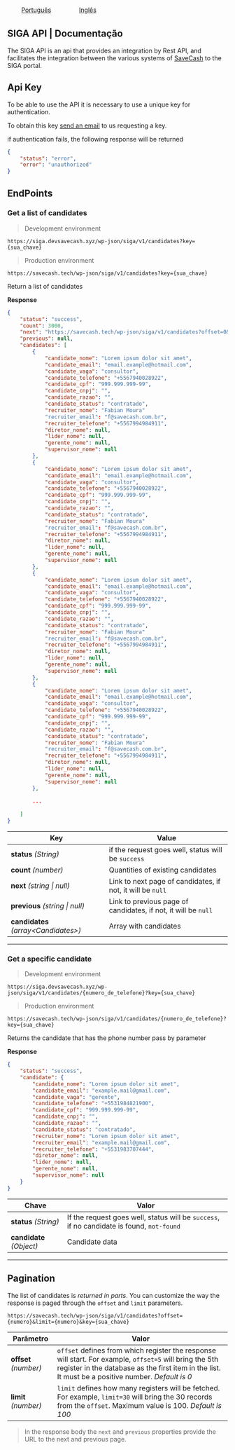 
<div style="display: flex; justify-content: left; width: 100%;">
    <span style="padding: 4px 2rem;"><a href="https://another-equipe.github.io/SIGA-API-documentation/">Português</a></span>
    <span style="padding: 4px 2rem;"><a href="https://another-equipe.github.io/SIGA-API-documentation/lang/en/">Inglês</a></span>
</div>

## SIGA API | Documentação


The SIGA API is an api that provides an integration by Rest API, and facilitates the integration between the various systems of [SaveCash](https://www.savecash.com.br/) to the SIGA portal.


## Api Key

To be able to use the API it is necessary to use a unique key for authentication.

To obtain this key [send an email](mailto:rodrigo.zillesg@savecash.com.br) to us requesting a key.

if authentication fails, the following response will be returned

```json
{
    "status": "error",
    "error": "unauthorized"
}
```


## EndPoints

### Get a list of candidates

> Development environment
```
https://siga.devsavecash.xyz/wp-json/siga/v1/candidates?key={sua_chave}
```

> Production environment
```
https://savecash.tech/wp-json/siga/v1/candidates?key={sua_chave}
```

Return a list of candidates

**Response**

```json
{
    "status": "success",
    "count": 3000,
    "next": "https://savecash.tech/wp-json/siga/v1/candidates?offset=0&limit=100&key={sua_chave}",
    "previous": null,
    "candidates": [
        {
            "candidate_nome": "Lorem ipsum dolor sit amet",
            "candidate_email": "email.example@hotmail.com",
            "candidate_vaga": "consultor",
            "candidate_telefone": "+5567940028922",
            "candidate_cpf": "999.999.999-99",
            "candidate_cnpj": "",
            "candidate_razao": "",
            "candidate_status": "contratado",
            "recruiter_nome": "Fabian Moura"
            "recruiter_email": "f@savecash.com.br",
            "recruiter_telefone": "+5567994984911",
            "diretor_nome": null,
            "lider_nome": null,
            "gerente_nome": null,
            "supervisor_nome": null
        },
        {
            "candidate_nome": "Lorem ipsum dolor sit amet",
            "candidate_email": "email.example@hotmail.com",
            "candidate_vaga": "consultor",
            "candidate_telefone": "+5567940028922",
            "candidate_cpf": "999.999.999-99",
            "candidate_cnpj": "",
            "candidate_razao": "",
            "candidate_status": "contratado",
            "recruiter_nome": "Fabian Moura"
            "recruiter_email": "f@savecash.com.br",
            "recruiter_telefone": "+5567994984911",
            "diretor_nome": null,
            "lider_nome": null,
            "gerente_nome": null,
            "supervisor_nome": null
        },
        {
            "candidate_nome": "Lorem ipsum dolor sit amet",
            "candidate_email": "email.example@hotmail.com",
            "candidate_vaga": "consultor",
            "candidate_telefone": "+5567940028922",
            "candidate_cpf": "999.999.999-99",
            "candidate_cnpj": "",
            "candidate_razao": "",
            "candidate_status": "contratado",
            "recruiter_nome": "Fabian Moura"
            "recruiter_email": "f@savecash.com.br",
            "recruiter_telefone": "+5567994984911",
            "diretor_nome": null,
            "lider_nome": null,
            "gerente_nome": null,
            "supervisor_nome": null
        },
        {
            "candidate_nome": "Lorem ipsum dolor sit amet",
            "candidate_email": "email.example@hotmail.com",
            "candidate_vaga": "consultor",
            "candidate_telefone": "+5567940028922",
            "candidate_cpf": "999.999.999-99",
            "candidate_cnpj": "",
            "candidate_razao": "",
            "candidate_status": "contratado",
            "recruiter_nome": "Fabian Moura"
            "recruiter_email": "f@savecash.com.br",
            "recruiter_telefone": "+5567994984911",
            "diretor_nome": null,
            "lider_nome": null,
            "gerente_nome": null,
            "supervisor_nome": null
        },
        
        ...
        
    ]
}
```

| Key  | Value |
|---|---|
| **status** *(String)* | if the request goes well, status will be `success`
| **count** *(number)*  | Quantities of existing candidates |
| **next** *(string \| null)*  | Link to next page of candidates, if not, it will be `null` |
| **previous** *(string \| null)*  | Link to previous page of candidates, if not, it will be `null` |
| **candidates** *(array\<Candidates\>)*  | Array with candidates

<hr>

### Get a specific candidate

> Development environment
```
https://siga.devsavecash.xyz/wp-json/siga/v1/candidates/{numero_de_telefone}?key={sua_chave}
```

> Production environment
```
https://savecash.tech/wp-json/siga/v1/candidates/{numero_de_telefone}?key={sua_chave}
```

Returns the candidate that has the phone number pass by parameter

**Response**

```json
{
    "status": "success",
    "candidate": {
        "candidate_nome": "Lorem ipsum dolor sit amet",
        "candidate_email": "example.mail@gmail.com",
        "candidate_vaga": "gerente",
        "candidate_telefone": "+5531984821900",
        "candidate_cpf": "999.999.999-99",
        "candidate_cnpj": "",
        "candidate_razao": "",
        "candidate_status": "contratado",
        "recruiter_nome": "Lorem ipsum dolor sit amet",
        "recruiter_email": "example.mail@gmail.com",
        "recruiter_telefone": "+5531983707444",
        "diretor_nome": null,
        "lider_nome": null,
        "gerente_nome": null,
        "supervisor_nome": null
    }
}
```

| Chave  | Valor |
|---|---|
| **status** *(String)* | If the request goes well, status will be `success`, if no candidate is found, `not-found` |
| **candidate** *(Object)*  | Candidate data |

<hr>

## Pagination

The list of candidates is *returned in parts*. You can customize the way the response is paged through the `offset` and `limit` parameters.

```
https://savecash.tech/wp-json/siga/v1/candidates?offset={numero}&limit={numero}&key={sua_chave}
```

| Parâmetro  | Valor |
|---|---|
| **offset** *(number)* | `offset` defines from which register the response will start. For example, `offset=5` will bring the 5th register in the database as the first item in the list. It must be a positive number. *Default is 0* |
| **limit** *(number)*  | `limit` defines how many registers will be fetched. For example, `limit=30` will bring the 30 records from the `offset`. Maximum value is 100. *Default is 100* |

> In the response body the `next` and `previous` properties provide the URL to the next and previous page.


